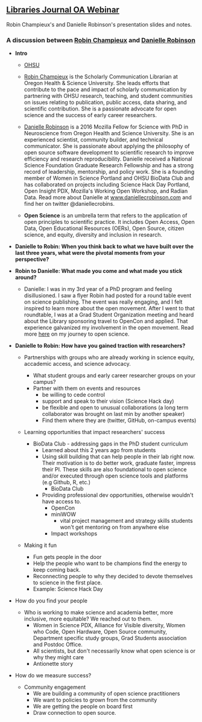 ## [Libraries Journal OA Webinar](https://event.on24.com/eventRegistration/EventLobbyServlet?target=reg20.jsp&partnerref=LJWebOA170425&eventid=1400196&sessionid=1&key=D711502B208584A576A07150F31970BF&regTag=&sourcepage=register)
Robin Champieux's and Danielle Robinson's presentation slides and notes.  

### A discussion between [Robin Champieux](https://twitter.com/rchampieux) and [Danielle Robinson](https://twitter.com/daniellecrobins)

* **Intro**
    * [OHSU](https://twitter.com/@OHSUNews)
    
    * [Robin Champieux](https://twitter.com/rchampieux) is the Scholarly Communication Librarian at Oregon Health & Science University.  She leads efforts that contribute to the pace and impact of scholarly communication by partnering with OHSU research, teaching, and student communities on issues relating to publication, public access, data sharing, and scientific contribution.  She is a passionate advocate for open science and the success of early career researchers.
    
    * [Danielle Robinson](https://twitter.com/daniellecrobins) is a 2016 Mozilla Fellow for Science with PhD in Neuroscience from Oregon Health and Science University. She is an experienced scientist, community builder, and technical communicator. She is passionate about applying the philosophy of open source software development to scientific research to improve efficiency and research reproducibility. Danielle received a National Science Foundation Graduate Research Fellowship and has a strong record of leadership, mentorship, and policy work. She is a founding member of Women in Science Portland and OHSU BioData Club and has collaborated on projects including Science Hack Day Portland, Open Insight PDX, Mozilla's Working Open Workshop, and Radian Data. Read more about Danielle at www.daniellecrobinson.com and find her on twitter @daniellecrobins.
    
    * **Open Science** is an umbrella term that refers to the application of open principles to scientific practice. It includes Open Access, Open Data, Open Educational Resources (OERs), Open Source, citizen science, and equity, diversity and inclusion in research. 

* **Danielle to Robin: When you think back to what we have built over the last three years, what were the pivotal moments from your perspective?**


* **Robin to Danielle: What made you come and what made you stick around?**
  - Danielle: I was in my 3rd year of a PhD program and feeling disillusioned. I saw a flyer Robin had posted for a round table event on science publishing. The event was really engaging, and I felt inspired to learn more about the open movement. After I went to that roundtable, I was at a Grad Student Organization meeting and heard about the Library sponsoring travel to OpenCon and applied. That experience galvanized my involvement in the open movement. Read more [here](https://science.mozilla.org/blog/opencon-an-unexpected-journey) on my journey to open science. 

* **Danielle to Robin: How have you gained traction with researchers?** 
    * Partnerships with groups who are already working in science equity, accademic access, and science advocacy.
        * What student groups and early career researcher groups on your campus?
        * Partner with them on events and resources
            * be willing to cede control
            * support and speak to their vision (Science Hack day)
            * be flexible and open to unusual collaborations (a long term collaborator was brought on last min by another speaker)
            * Find them where they are (twitter, GitHub, on-campus events)
            
    * Learning opportunities that impact researchers' success 
        * BioData Club - addressing gaps in the PhD student curriculum
            * Learned about this 2 years ago from students
            * Using skill building that can help people in their lab right now. Their motivation is to do better work, graduate faster, impress their PI.  These skills are also foundational to open science and/or executed through open science tools and platforms (e.g Github, R, etc.)
                * BioData Club
            * Providing professional dev opportunities, otherwise wouldn't have access to.
                * OpenCon
                * miniWOW 
                    * vital project management and strategy skills students won't get mentoring on from anywhere else
                * Impact workshops
    * Making it fun 
        * Fun gets people in the door
        * Help the people who want to be champions find the energy to keep coming back.
        * Reconnecting people to why they decided to devote themselves to science in the first place.
        * Example:  Science Hack Day


* How do you find your people
    * Who is working to make science and academia better, more inclusive, more equitable? We reached out to them. 
        * Women in Science PDX, Alliance for Visible diversity, Women who Code, Open Hardware, Open Source community, Department specific study groups, Grad Students association and Postdoc Office.
        * All scientists, but don't necessarily know what open science is or why they might care
        * Antionette story

* How do we measure success?
    * Community engagement
        * We are building a community of open science practitioners
        * We want to policies to grown from the community
        * We are getting the people on board first
        * Draw connection to open source.

